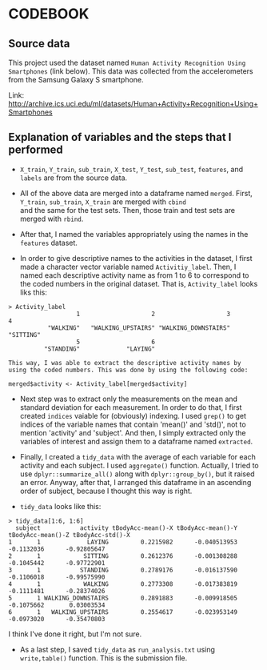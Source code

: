 # CODEBOOK

## Source data

This project used the dataset named `Human Activity Recognition Using Smartphones` (link below). This data was collected from the accelerometers from the Samsung Galaxy S smartphone.

Link: http://archive.ics.uci.edu/ml/datasets/Human+Activity+Recognition+Using+Smartphones

## Explanation of variables and the steps that I performed

- `X_train`, `Y_train`, `sub_train`, `X_test`, `Y_test`, `sub_test`, `features`, and `labels` are from the source data.

- All of the above data are merged into a dataframe named `merged`. First, `Y_train`, `sub_train`, `X_train` are merged with `cbind`<br> and the same for the test sets. Then, those train and test sets are merged with `rbind`.

- After that, I named the variables appropriately using the names in the `features` dataset.

- In order to give descriptive names to the activities in the dataset, I first made a character vector variable named `Activitiy_label`. Then, I named each descriptive activity name as from 1 to 6 to correspond to the coded numbers in the original dataset. That is, `Activity_label` looks liks this:

```
> Activity_label
                   1                    2                    3                    4 
           "WALKING"   "WALKING_UPSTAIRS" "WALKING_DOWNSTAIRS"            "SITTING" 
                   5                    6 
          "STANDING"             "LAYING"
```

    This way, I was able to extract the descriptive activity names by using the coded numbers. This was done by using the following code:

```
merged$activity <- Activity_label[merged$activity]

```

- Next step was to extract only the measurements on the mean and standard deviation for each measurement. In order to do that, I first created `indices` vaiable for (obviously) indexing. I used `grep()` to get indices of the variable names that contain 'mean()' and 'std()', not to mention 'activity' and 'subject'. And then, I simply extracted only the variables of interest and assign them to a dataframe named `extracted`.

- Finally, I created a `tidy_data` with the average of each variable for each activity and each subject. I used `aggregate()` function. Actually, I tried to use `dplyr::summarize_all()` along with `dplyr::group_by()`, but it raised an error. Anyway, after that, I arranged this dataframe in an ascending order of subject, because I thought this way is right.

- `tidy_data` looks like this:

```
> tidy_data[1:6, 1:6]
  subject           activity tBodyAcc-mean()-X tBodyAcc-mean()-Y tBodyAcc-mean()-Z tBodyAcc-std()-X
1       1             LAYING         0.2215982      -0.040513953        -0.1132036      -0.92805647
2       1            SITTING         0.2612376      -0.001308288        -0.1045442      -0.97722901
3       1           STANDING         0.2789176      -0.016137590        -0.1106018      -0.99575990
4       1            WALKING         0.2773308      -0.017383819        -0.1111481      -0.28374026
5       1 WALKING_DOWNSTAIRS         0.2891883      -0.009918505        -0.1075662       0.03003534
6       1   WALKING_UPSTAIRS         0.2554617      -0.023953149        -0.0973020      -0.35470803
```

I think I've done it right, but I'm not sure.

- As a last step, I saved `tidy_data` as `run_analysis.txt` using `write,table()` function. This is the submission file.
